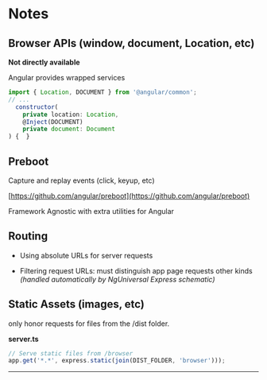 ##

<h1>Notes</h1>

## Browser APIs (window, document, Location, etc)

**Not directly available**

Angular provides wrapped services

```javascript
import { Location, DOCUMENT } from '@angular/common';
// ...
  constructor(
    private location: Location,
    @Inject(DOCUMENT)
    private document: Document
) {  }
```

## Preboot

Capture and replay events (click, keyup, etc)

[https://github.com/angular/preboot](https://github.com/angular/preboot)

Framework Agnostic with extra utilities for Angular

## Routing

- Using absolute URLs for server requests

- Filtering request URLs: must distinguish app page requests other kinds *(handled automatically by NgUniversal Express schematic)*




## Static Assets (images, etc)

only honor requests for files from the /dist folder.

**server.ts**
```javascript
// Serve static files from /browser
app.get('*.*', express.static(join(DIST_FOLDER, 'browser')));
```

---
